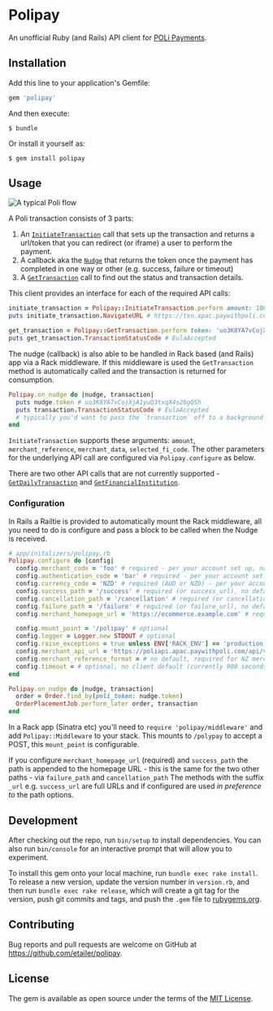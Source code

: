 # Polipay

An unofficial Ruby (and Rails) API client for [POLi Payments](https://www.polipayments.com/Developer).

## Installation

Add this line to your application's Gemfile:

```ruby
gem 'polipay'
```

And then execute:

    $ bundle

Or install it yourself as:

    $ gem install polipay

## Usage

![A typical Poli flow](https://www.polipayments.com/Images/DevWiki/apiflow1.png)

A Poli transaction consists of 3 parts:

1. An [`InitiateTransaction`](https://www.polipayments.com/InitiateTransaction) call that sets up the transaction and returns a url/token that you can redirect (or iframe) a user to perform the payment.
2. A callback aka the [`Nudge`](https://www.polipayments.com/Nudge) that returns the token once the payment has completed in one way or other (e.g. success, failure or timeout)
3. A [`GetTransaction`](https://www.polipayments.com/GetTransaction) call to find out the status and transaction details.

This client provides an interface for each of the required API calls:

```ruby
initiate_transaction = Polipay::InitiateTransaction.perform amount: 100, merchant_reference: 'MERCHANT_REF'
puts initiate_transaction.NavigateURL # https://txn.apac.paywithpoli.com/?Token=uo3K8YA7vCojXjA1yuQ3txqX4s26gQSh

get_transaction = Polipay::GetTransaction.perform token: 'uo3K8YA7vCojXjA1yuQ3txqX4s26gQSh'
puts get_transaction.TransactionStatusCode # EulaAccepted
```

The nudge (callback) is also able to be handled in Rack based (and Rails) app via a Rack middleware.
If this middleware is used the `GetTransaction` method is automatically called and the transaction is returned for consumption.

```ruby
Polipay.on_nudge do |nudge, transaction|
  puts nudge.token # uo3K8YA7vCojXjA1yuQ3txqX4s26gQSh
  puts transaction.TransactionStatusCode # EulaAccepted
  # typically you'd want to pass the `transaction` off to a background job or something like that.
end
```

`InitiateTransaction` supports these arguments: `amount`, `merchant_reference`, `merchant_data`, `selected_fi_code`. The other parameters for the underlying API call are configured via `Polipay.configure` as below.

There are two other API calls that are not currently supported - [`GetDailyTransaction`](https://www.polipayments.com/GetDailyTransaction) and [`GetFinancialInstitution`](https://www.polipayments.com/GetFinancialInstitution).

### Configuration

In Rails a Railtie is provided to automatically mount the Rack middleware, all you need to do is configure and pass a block to be called when the Nudge is received.

```ruby
# app/initalizers/polipay.rb
Polipay.configure do |config|
  config.merchant_code = 'foo' # required - per your account set up, no default
  config.authentication_code = 'bar' # required - per your account set up, no default
  config.currency_code = 'NZD' # required (AUD or NZD) - per your account set up, no default
  config.success_path = '/success' # required (or success_url), no default
  config.cancellation_path = '/cancellation' # required (or cancellation_url), no default
  config.failure_path = '/failure' # required (or failure_url), no default
  config.merchant_homepage_url = 'https://ecommerce.example.com' # required, no default

  config.mount_point = '/polipay' # optional
  config.logger = Logger.new STDOUT # optional
  config.raise_exceptions = true unless ENV['RACK_ENV'] == 'production' # optional
  config.merchant_api_url = 'https://poliapi.apac.paywithpoli.com/api/v2/'
  config.merchant_reference_format = # no default, required for NZ merchants see https://www.polipayments.com/NZreconciliation
  config.timeout = # optional, no client default (currently 900 seconds from POLi)
end

Polipay.on_nudge do |nudge, transaction|
  order = Order.find_by(poli_token: nudge.token)
  OrderPlacementJob.perform_later order, transaction
end

```

In a Rack app (Sinatra etc) you'll need to `require 'polipay/middleware'` and add `Polipay::Middleware` to your stack.
This mounts to `/polypay` to accept a POST, this `mount_point` is configurable.

If you configure `merchant_homepage_url` (required) and `success_path` the path is appended to the homepage URL - this is the same for the two other paths - via `failure_path` and `cancellation_path`
The methods with the suffix `_url` e.g. `success_url` are full URLs and if configured are used _in preference to_ the path options.

## Development

After checking out the repo, run `bin/setup` to install dependencies. You can also run `bin/console` for an interactive prompt that will allow you to experiment.

To install this gem onto your local machine, run `bundle exec rake install`. To release a new version, update the version number in `version.rb`, and then run `bundle exec rake release`, which will create a git tag for the version, push git commits and tags, and push the `.gem` file to [rubygems.org](https://rubygems.org).

## Contributing

Bug reports and pull requests are welcome on GitHub at https://github.com/etailer/polipay.

## License

The gem is available as open source under the terms of the [MIT License](https://opensource.org/licenses/MIT).
